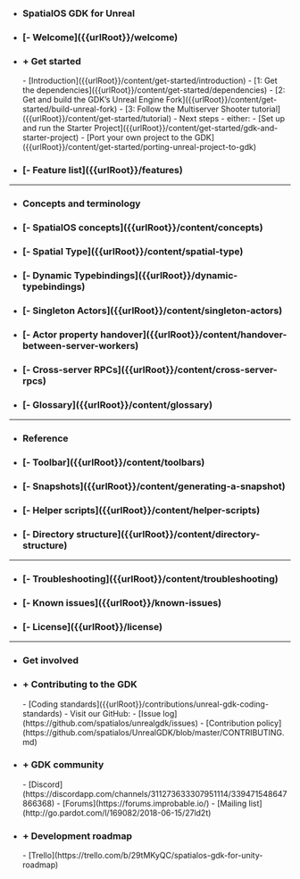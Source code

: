 - <h3>SpatialOS GDK for Unreal</h3>
- <h3>[- Welcome]({{urlRoot}}/welcome)</h3>
- <h3>+ Get started</h3>
    - [Introduction]({{urlRoot}}/content/get-started/introduction)
    - [1: Get the dependencies]({{urlRoot}}/content/get-started/dependencies)
    - [2: Get and build the GDK’s Unreal Engine Fork]({{urlRoot}}/content/get-started/build-unreal-fork)
    - [3: Follow the Multiserver Shooter tutorial]({{urlRoot}}/content/get-started/tutorial)
    - Next steps - either:
        - [Set up and run the Starter Project]({{urlRoot}}/content/get-started/gdk-and-starter-project)
        - [Port your own project to the GDK]({{urlRoot}}/content/get-started/porting-unreal-project-to-gdk)
- <h3>[- Feature list]({{urlRoot}}/features)</h3>
    <!--[//]: # (TODO: Add the following from Sam at <h3> level)
    [//]: # (- <h3>[- What's new]({{urlRoot}}/TODO)</h3>) !-->

 ***
- <h3>Concepts and terminology</h3>
- <h3>[- SpatialOS concepts]({{urlRoot}}/content/concepts)</h3>
- <h3>[- Spatial Type]({{urlRoot}}/content/spatial-type)</h3>
- <h3>[- Dynamic Typebindings]({{urlRoot}}/dynamic-typebindings)</h3>
- <h3>[- Singleton Actors]({{urlRoot}}/content/singleton-actors)
- <h3>[- Actor property handover]({{urlRoot}}/content/handover-between-server-workers)
     <!--[//]: # (TODO: Add the following from Josh at <h3> level)
    [//]: # (- <h3>[- Maps]({{urlRoot}}/TODO)</h3>) !-->
- <h3>[- Cross-server RPCs]({{urlRoot}}/content/cross-server-rpcs)
- <h3>[- Glossary]({{urlRoot}}/content/glossary)

 ***
- <h3>Reference</h3>
- <h3>[- Toolbar]({{urlRoot}}/content/toolbars)
- <h3>[- Snapshots]({{urlRoot}}/content/generating-a-snapshot)
<!--[//]: # (TODO: Add the following from Sahil at <h3> level)
    [//]: # (- <h3>[- Authority]({{urlRoot}}/TODO)</h3>) !-->
- <h3>[- Helper scripts]({{urlRoot}}/content/helper-scripts)
- <h3>[- Directory structure]({{urlRoot}}/content/directory-structure)

 ***
- <h3>[- Troubleshooting]({{urlRoot}}/content/troubleshooting)</h3>
- <h3>[- Known issues]({{urlRoot}}/known-issues)</h3>
- <h3>[- License]({{urlRoot}}/license)

***
- <h3>Get involved</h3>
- <h3>+ Contributing to the GDK</h3>
    - [Coding standards]({{urlRoot}}/contributions/unreal-gdk-coding-standards)
    - Visit our GitHub:
    - [Issue log](https://github.com/spatialos/unrealgdk/issues)
    - [Contribution policy](https://github.com/spatialos/UnrealGDK/blob/master/CONTRIBUTING.md)
- <h3>+ GDK community</h3>    
    - [Discord](https://discordapp.com/channels/311273633307951114/339471548647866368)
    - [Forums](https://forums.improbable.io/)
    - [Mailing list](http://go.pardot.com/l/169082/2018-06-15/27ld2t)
- <h3>+ Development roadmap</h3>
    - [Trello](https://trello.com/b/29tMKyQC/spatialos-gdk-for-unity-roadmap)

